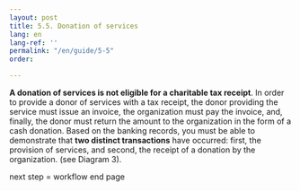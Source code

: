 ```yaml
---
layout: post
title: 5.5. Donation of services
lang: en
lang-ref: ''
permalink: "/en/guide/5-5"
order: 

---
```

**A donation of services is not eligible for a charitable tax receipt**. In order to provide a donor of services with a tax receipt, the donor providing the service must issue an invoice, the organization must pay the invoice, and, finally, the donor must return the amount to the organization in the form of a cash donation. Based on the banking records, you must be able to demonstrate that **two distinct transactions** have occurred: first, the provision of services, and second, the receipt of a donation by the organization. (see Diagram 3).

next step = workflow end page